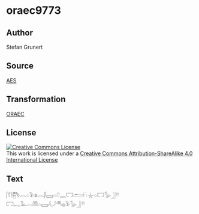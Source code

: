 # oraec9773

## Author

Stefan Grunert

## Source

[AES](https://github.com/simondschweitzer/aes)

## Transformation

[ORAEC](https://oraec.github.io/)

## License

<a rel="license" href="http://creativecommons.org/licenses/by-sa/4.0/"><img alt="Creative Commons License" style="border-width:0" src="https://i.creativecommons.org/l/by-sa/4.0/88x31.png" /></a><br />This work is licensed under a <a rel="license" href="http://creativecommons.org/licenses/by-sa/4.0/">Creative Commons Attribution-ShareAlike 4.0 International License</a>

## Text

𓋴𓍋𓌂𓉥𓌸𓂋𓏏𓅱𓁷𓂋𓋴𓈙𓏏𓍔𓈖𓉐𓂧𓍯𓇼𓏏𓉐𓅭𓃀𓄣<br>
𓉐𓉻𓅓𓂋𓏃𓏏𓈙𓏤𓇋𓌳𓄪𓐍𓅱𓅭𓃀𓄣<br>
